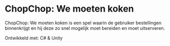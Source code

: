 # ChopChop: We moeten koken
ChopChop: We moeten koken is een spel waarin de gebruiker bestellingen binnenkrijgt en hij deze zo snel mogelijk moet bereiden en moet uitserveren.

Ontwikkeld met: C# & Unity
